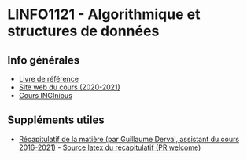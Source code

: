 LINFO1121 - Algorithmique et structures de données
===================================================

Info générales
--------------

- [Livre de référence](https://www.amazon.fr/Algorithms-Robert-Sedgewick/dp/032157351X)
- [Site web du cours (2020-2021)](https://guillaumederval.github.io/LINFO1121/index.html)
- [Cours INGInious](https://inginious.info.ucl.ac.be/course/LSINF1121-2016)

Suppléments utiles
------------------

- [Récapitulatif de la matière (par Guillaume Derval, assistant du cours 2016-2021)](https://github.com/GuillaumeDerval/LINFO1121-summary/raw/master/document.pdf) - [Source latex du récapitulatif (PR welcome)](https://github.com/GuillaumeDerval/LINFO1121-summary)
